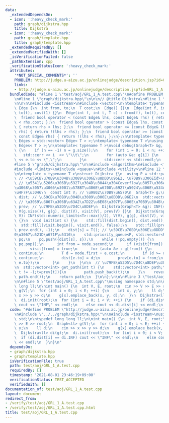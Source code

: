 ```yaml
---
data:
  _extendedDependsOn:
  - icon: ':heavy_check_mark:'
    path: graph/dijkstra.hpp
    title: Dijkstra
  - icon: ':heavy_check_mark:'
    path: graph/template.hpp
    title: graph/template.hpp
  _extendedRequiredBy: []
  _extendedVerifiedWith: []
  _isVerificationFailed: false
  _pathExtension: cpp
  _verificationStatusIcon: ':heavy_check_mark:'
  attributes:
    '*NOT_SPECIAL_COMMENTS*': ''
    PROBLEM: http://judge.u-aizu.ac.jp/onlinejudge/description.jsp?id=GRL_1_A
    links:
    - http://judge.u-aizu.ac.jp/onlinejudge/description.jsp?id=GRL_1_A
  bundledCode: "#line 1 \"test/aoj/GRL_1_A.test.cpp\"\n#define PROBLEM \"http://judge.u-aizu.ac.jp/onlinejudge/description.jsp?id=GRL_1_A\"\
    \n#line 1 \"graph/dijkstra.hpp\"\n\n\n// @title Dijkstra\n#line 1 \"graph/template.hpp\"\
    \n\n\n\n#include <iostream>\n#include <vector>\n\ntemplate< typename T >\nstruct\
    \ Edge {\n  int from, to;\n  T cost;\n  Edge() {}\n  Edge(int f, int t) : from(f),\
    \ to(t), cost(1) {}\n  Edge(int f, int t, T c) : from(f), to(t), cost(c) {}\n\
    \  friend bool operator < (const Edge& lhs, const Edge& rhs) { return lhs.cost\
    \ < rhs.cost; };\n  friend bool operator > (const Edge& lhs, const Edge& rhs)\
    \ { return rhs < lhs; };\n  friend bool operator <= (const Edge& lhs, const Edge&\
    \ rhs) { return !(lhs > rhs); };\n  friend bool operator >= (const Edge& lhs,\
    \ const Edge& rhs) { return !(lhs < rhs); };\n};\n\ntemplate< typename T >\nusing\
    \ Edges = std::vector< Edge< T > >;\ntemplate< typename T >\nusing Graph = std::vector<\
    \ Edges< T > >;\n\ntemplate< typename T >\nvoid debug(Graph<T> &g, int n = -1)\
    \ {\n    if (n == -1) n = g.size();\n    for (int i = 0; i < n; ++i) {\n     \
    \   std::cerr << i  << \"\\t\";\n        for (auto &e: g[i]) {\n            std::cerr\
    \ << e.to << \",\";\n        }\n        std::cerr << std::endl;\n    }\n}\n\n\n\
    #line 5 \"graph/dijkstra.hpp\"\n\n#include <algorithm>\n#include <functional>\n\
    #include <limits>\n#include <queue>\n#include <utility>\n#line 12 \"graph/dijkstra.hpp\"\
    \n\ntemplate < typename T >\nstruct Dijkstra {\n  using P = std::pair<T, int>;\
    \ // <\u59CB\u70B9\u304B\u3089\u306E\u8DDD\u96E2, \u70B9\u306Eid>\n  const T INF;\
    \ // \u5341\u5206\u306B\u5927\u304D\u3044\u304Coverflow\u3057\u306A\u3044\u5024\
    \u3068\u3057\u3066\u3001\u578BT\u306E\u6700\u5927\u5024\u306E\u534A\u5206\u3092\
    \u4F7F\u3046\n  const int V; // \u9802\u70B9\u6570\n  Graph<T> g;\n  std::vector<T>\
    \ dist; // \u59CB\u70B9\u304B\u3089\u306E\u8DDD\u96E2\n  std::vector<bool> visit;\
    \ // \u3059\u3067\u306B\u63A2\u7D22\u6E08\u307F\u306E\u70B9\u304B\n  std::vector<int>\
    \ prev; // \u79FB\u52D5\u7D4C\u8DEF\n  Dijkstra(Graph<T> &g): INF(std::numeric_limits<T>::max()/2),\
    \ V(g.size()), g(g), dist(V), visit(V), prev(V) {}\n  Dijkstra(Graph<T> &g, int\
    \ V): INF(std::numeric_limits<T>::max()/2), V(V), g(g), dist(V), visit(V), prev(V)\
    \ {}\n  void init(int s) {\n    std::fill(dist.begin(), dist.end(), INF);\n  \
    \  std::fill(visit.begin(), visit.end(), false);\n    std::fill(prev.begin(),\
    \ prev.end(), -1);\n    dist[s] = T(); // \u59CB\u70B9\u306E\u8DDD\u96E2\u3092\
    0\u3067\u521D\u671F\u5316\n    std::priority_queue<P, std::vector<P>, std::greater<P>>\
    \ pq;\n    pq.push({dist[s], s});\n    while (!pq.empty()) {\n      P node = pq.top();\
    \ pq.pop();\n      int from = node.second;\n      if (visit[from]) continue;\n\
    \      visit[from] = true;\n      for (auto &e : g[from]) {\n        if (visit[e.to])\
    \ continue;\n        T d = node.first + e.cost;\n        if (d >= dist[e.to])\
    \ continue;\n        dist[e.to] = d;\n        prev[e.to] = from;\n        pq.push({d,\
    \ e.to});\n      }\n    }\n  }\n\n  // \u79FB\u52D5\u7D4C\u8DEF\u3092\u53D6\u5F97\
    \n  std::vector<int> get_path(int t) {\n    std::vector<int> path;\n    for(;\
    \ t != -1;t=prev[t]){\n        path.push_back(t);\n    }\n    reverse(path.begin(),\
    \ path.end());\n    return path;\n  }\n\n};\n\n\n#line 3 \"test/aoj/GRL_1_A.test.cpp\"\
    \n\n#line 5 \"test/aoj/GRL_1_A.test.cpp\"\nusing namespace std;\n\ntypedef long\
    \ long ll;\n\nint main() {\n  int V, E, root;\n  cin >> V >> E >> root;\n  Graph<ll>\
    \ g(V);\n  for (int i = 0; i < E; ++i) {\n    int x, y;\n    ll d;\n    cin >>\
    \ x >> y >> d;\n    g[x].emplace_back(x, y, d);\n  }\n  Dijkstra<ll> di(g);\n\
    \  di.init(root);\n  for (int i = 0; i < V; ++i) {\n    if (di.dist[i] == di.INF)\
    \ cout << \"INF\" << endl;\n    else cout << di.dist[i] << endl;\n  }\n}\n"
  code: "#define PROBLEM \"http://judge.u-aizu.ac.jp/onlinejudge/description.jsp?id=GRL_1_A\"\
    \n#include \"../../graph/dijkstra.hpp\"\n\n#include <iostream>\nusing namespace\
    \ std;\n\ntypedef long long ll;\n\nint main() {\n  int V, E, root;\n  cin >> V\
    \ >> E >> root;\n  Graph<ll> g(V);\n  for (int i = 0; i < E; ++i) {\n    int x,\
    \ y;\n    ll d;\n    cin >> x >> y >> d;\n    g[x].emplace_back(x, y, d);\n  }\n\
    \  Dijkstra<ll> di(g);\n  di.init(root);\n  for (int i = 0; i < V; ++i) {\n  \
    \  if (di.dist[i] == di.INF) cout << \"INF\" << endl;\n    else cout << di.dist[i]\
    \ << endl;\n  }\n}\n"
  dependsOn:
  - graph/dijkstra.hpp
  - graph/template.hpp
  isVerificationFile: true
  path: test/aoj/GRL_1_A.test.cpp
  requiredBy: []
  timestamp: '2021-08-01 23:46:19+09:00'
  verificationStatus: TEST_ACCEPTED
  verifiedWith: []
documentation_of: test/aoj/GRL_1_A.test.cpp
layout: document
redirect_from:
- /verify/test/aoj/GRL_1_A.test.cpp
- /verify/test/aoj/GRL_1_A.test.cpp.html
title: test/aoj/GRL_1_A.test.cpp
---
```

